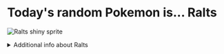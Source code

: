 # Today's random Pokemon is... Ralts

![Ralts shiny sprite](https://raw.githubusercontent.com/PokeAPI/sprites/master/sprites/pokemon/shiny/280.png)

<details>
<summary>Additional info about Ralts</summary>

| srpite type | image |
|------|------|
| back_default | ![Ralts back_default sprite](https://raw.githubusercontent.com/PokeAPI/sprites/master/sprites/pokemon/back/280.png) |
| back_shiny | ![Ralts back_shiny sprite](https://raw.githubusercontent.com/PokeAPI/sprites/master/sprites/pokemon/back/shiny/280.png) |
| front_default | ![Ralts front_default sprite](https://raw.githubusercontent.com/PokeAPI/sprites/master/sprites/pokemon/280.png) | </details>
